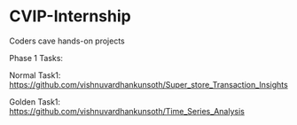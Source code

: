 # CVIP-Internship
Coders cave hands-on projects

Phase 1 Tasks:

Normal Task1: https://github.com/vishnuvardhankunsoth/Super_store_Transaction_Insights

Golden Task1: https://github.com/vishnuvardhankunsoth/Time_Series_Analysis
